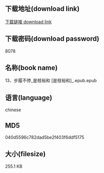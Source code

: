 ## 下载地址(download link)
[下载链接 download link](https://voluble-croquembouche-d321dc.netlify.app/?s=13%E3%80%81%E6%AD%A5%E5%B1%A5%E4%B8%8D%E5%81%9C_%E6%98%AF%E6%9E%9D%E8%A3%95%E5%92%8C+%5B%E6%98%AF%E6%9E%9D%E8%A3%95%E5%92%8C%5D_.epub)

## 下载密码(download password)
8078

## 名称(book name)
13、步履不停_是枝裕和 [是枝裕和]_.epub.epub

## 语言(language)
chinese

## MD5
040d5596c782dad5be2f403f6ddf5175

## 大小(filesize)
255.1 KB
